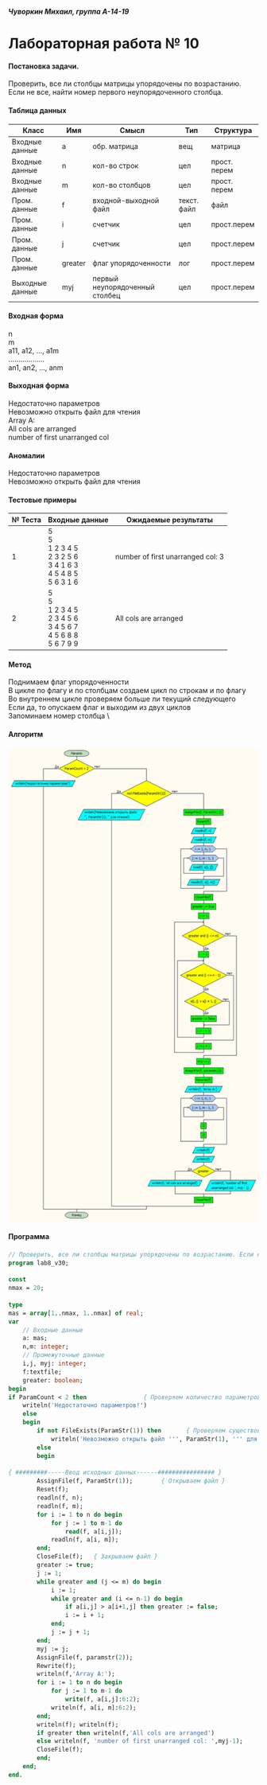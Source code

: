 **_Чуворкин Михаил, группа А-14-19_**
# Лабораторная работа № 10

#### Постановка задачи.
Проверить, все ли столбцы матрицы упорядочены по возрастанию. Если не все, найти номер первого неупорядоченного столбца.


#### Таблица данных

Класс | Имя | Смысл | Тип | Структура |
---- | --- | ----- | --- | --------- |
Входные данные | a | обр. матрица | вещ | матрица |
Входные данные | n | кол-во строк | цел | прост. перем |
Входные данные | m | кол-во столбцов | цел | прост. перем |
Пром. данные | f | входной-выходной файл | текст. файл | файл |
Пром. данные | i | счетчик | цел | прост.перем |
Пром. данные | j | счетчик | цел | прост.перем |
Пром. данные | greater | флаг упорядоченности | лог | прост.перем |
Выходные данные | myj | первый неупорядоченный столбец | цел | прост.перем |

#### Входная форма
n \
m \
a11, a12, ..., a1m \
.................. \
an1, an2, ..., anm 
#### Выходная форма
Недостаточно параметров \
Невозможно открыть файл для чтения \
Array A: \
All cols are arranged \
number of first unarranged col
#### Аномалии
Недостаточно параметров \
Невозможно открыть файл для чтения 
#### Тестовые примеры
№ Теста | Входные данные | Ожидаемые результаты |
------- | -------------- | -------------------- |
1 | 5 <br>5<br>1 2 3 4 5<br>2 3 2 5 6<br>3 4 1 6 3<br>4 5 4 8 5<br>5 6 3 1 6  | number of first unarranged col: 3 |
2 | 5<br>5<br>1 2 3 4 5<br>2 3 4 5 6<br>3 4 5 6 7<br>4 5 6 8 8<br>5 6 7 9 9  | All cols are arranged |

#### Метод
Поднимаем флаг упорядоченности \
В цикле по флагу и по столбцам создаем цикл по строкам и по флагу \
Во внутреннем цикле проверяем больше ли текущий следующего \
Если да, то опускаем флаг и выходим из двух циклов \
Запоминаем номер столбца \
#### Алгоритм
![Алгоритм](alg.jpg)

#### Программа
```pascal
// Проверить, все ли столбцы матрицы упорядочены по возрастанию. Если не все, найти номер первого неупорядоченного столбца.
program lab8_v30;

const
nmax = 20;

type
mas = array[1..nmax, 1..nmax] of real;
var
	// Входные данные
	a: mas;
	n,m: integer;
	// Промежуточные данные
	i,j, myj: integer;
	f:textfile;
	greater: boolean;
begin
if ParamCount < 2 then	              { Проверяем количество параметров }
	writeln('Недостаточно параметров!')
	else
	begin
 		if not FileExists(ParamStr(1)) then	      { Проверяем существование файла }
      		writeln('Невозможно открыть файл ''', ParamStr(1), ''' для чтения')
		else
		begin

{ #########-----Ввод исходных данных------################ }
  		AssignFile(f, ParamStr(1));	       { Открываем файл }
  		Reset(f);
  		readln(f, n);
		readln(f, m);
  		for i := 1 to n do begin
			for j := 1 to m-1 do
				read(f, a[i,j]);
			readln(f, a[i, m]);
		end;
		CloseFile(f);   { Закрываем файл }
        greater := true;
        j := 1;
        while greater and (j <= m) do begin
            i := 1;
            while greater and (i <= n-1) do begin
                if a[i,j] > a[i+1,j] then greater := false;
                i := i + 1;
            end;
            j := j + 1;
        end;
        myj := j;
        AssignFile(f, paramstr(2));
		Rewrite(f);
		writeln(f,'Array A:');
		for i := 1 to n do begin
			for j := 1 to m-1 do
				write(f, a[i,j]:6:2);
			writeln(f, a[i, m]:6:2);
		end;
		writeln(f); writeln(f);
        if greater then writeln(f,'All cols are arranged')
        else writeln(f, 'number of first unarranged col: ',myj-1);
        CloseFile(f);
        end;
    end;
end.
```
